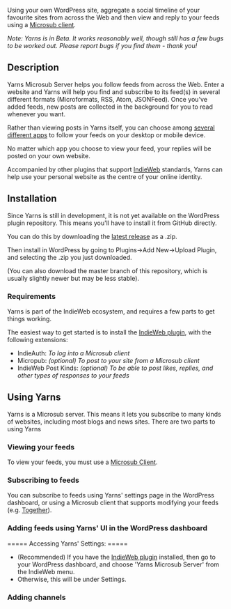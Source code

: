 Using your own WordPress site, aggregate a social timeline of your favourite sites from across the Web and then view and reply to your feeds using a [Microsub client](https://indieweb.org/Microsub#Clients).


*Note: Yarns is in Beta. It works reasonably well, though still has a few bugs to be worked out. Please report bugs if you find them - thank you!*


## Description 

Yarns Microsub Server helps you follow feeds from across the Web. Enter a website and Yarns will help you find and subscribe to its feed(s) in several different formats (Microformats, RSS, Atom, JSONFeed). Once you've added feeds, new posts are collected in the background for you to read whenever you want.

Rather than viewing posts in Yarns itself, you can choose among [several different apps](https://indieweb.org/Microsub#Clients) to follow your feeds on your desktop or mobile device.

No matter which app you choose to view your feed, your replies will be posted on your own website.

Accompanied by other plugins that support [IndieWeb](https://indieweb.org) standards, Yarns can help use your personal website as the centre of your online identity.


## Installation 

Since Yarns is still in development, it is not yet available on the WordPress plugin repository. This means you'll have to install it from GitHub directly.

You can do this by downloading the [latest release](https://github.com/jackjamieson2/yarns-microsub-server/releases) as a .zip.

Then install in WordPress by going to Plugins->Add New->Upload Plugin, and selecting the .zip you just downloaded.

(You can also download the master branch of this repository, which is usually slightly newer but may be less stable).


### Requirements 

Yarns is part of the IndieWeb ecosystem, and requires a few parts to get things working.

The easiest way to get started is to install the [IndieWeb plugin](https://wordpress.org/plugins/indieweb/), with the following extensions:

* IndieAuth: *To log into a Microsub client*
* Micropub: *(optional) To post to your site from a Microsub client*
* IndieWeb Post Kinds: *(optional) To be able to post likes, replies, and other types of responses to your feeds*


## Using Yarns 
Yarns is a Microsub server. This means it lets you subscribe to many kinds of websites, including most blogs and news sites. There are two parts to using Yarns


### Viewing your feeds 
To view your feeds, you must use a [Microsub Client](https://indieweb.org/Microsub#Clients).



### Subscribing to feeds 
You can subscribe to feeds using Yarns' settings page in the WordPress dashboard, or using a Microsub client that supports modifying your feeds (e.g. [Together](http://alltogethernow.io)).


### Adding feeds using Yarns' UI in the WordPress dashboard 
===== Accessing Yarns' Settings: =====
- (Recommended) If you have the [IndieWeb plugin](https://wordpress.org/plugins/indieweb/) installed, then go to your WordPress dashboard, and choose 'Yarns Microsub Server' from the IndieWeb menu.
- Otherwise, this will be under Settings.


### Adding channels 

